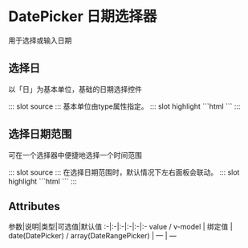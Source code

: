 # DatePicker 日期选择器
用于选择或输入日期

## 选择日
以「日」为基本单位，基础的日期选择控件

<demo-block>
::: slot source
<datepicker-test1></datepicker-test1>
:::
基本单位由type属性指定。
::: slot highlight
```html
<zh-date-picker v-model="value"></zh-date-picker>
```
:::
</demo-block>

## 选择日期范围
可在一个选择器中便捷地选择一个时间范围

<demo-block>
::: slot source
<datepicker-test2></datepicker-test2>
:::
在选择日期范围时，默认情况下左右面板会联动。
::: slot highlight
```html
<zh-date-range-picker v-model="value"></zh-date-range-picker>
```
:::
</demo-block>

## Attributes
参数|说明|类型|可选值|默认值
:-|:-|:-|:-|:-|:-
value / v-model | 绑定值 | date(DatePicker) / array(DateRangePicker) | — | —

